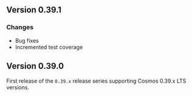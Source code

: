 ## Version 0.39.1
### Changes
- Bug fixes
- Incremented test coverage

## Version 0.39.0
First release of the `0.39.x` release series supporting Cosmos 0.39.x LTS versions.
